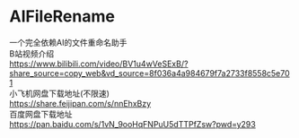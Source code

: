 # AIFileRename
一个完全依赖AI的文件重命名助手</br>
B站视频介绍</br>
https://www.bilibili.com/video/BV1u4wVeSExB/?share_source=copy_web&vd_source=8f036a4a984679f7a2733f8558c5e701</br>
小飞机网盘下载地址(不限速)</br>
https://share.feijipan.com/s/nnEhxBzy</br>
百度网盘下载地址</br>
https://pan.baidu.com/s/1vN_9ooHqFNPuU5dTTPfZsw?pwd=y293</br>

